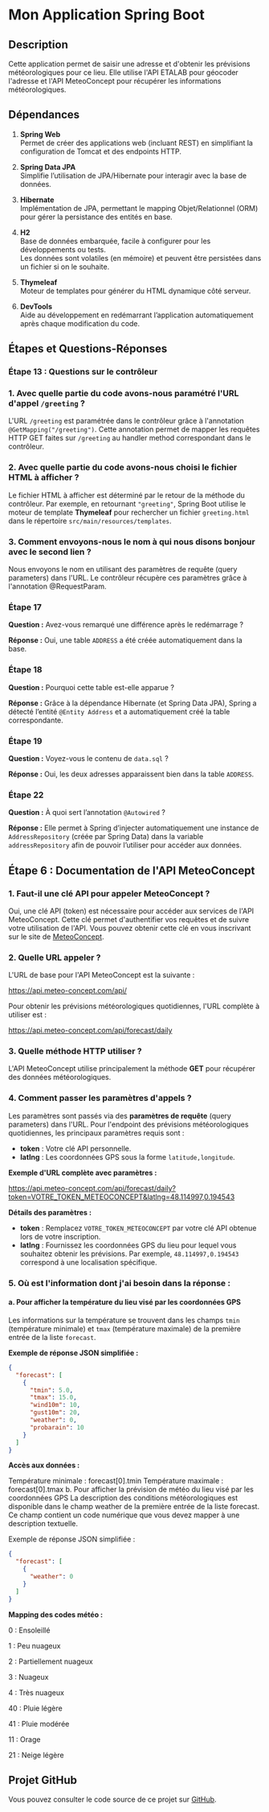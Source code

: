 # Mon Application Spring Boot

## Description

Cette application permet de saisir une adresse et d'obtenir les prévisions météorologiques pour ce lieu. Elle utilise l'API ETALAB pour géocoder l'adresse et l'API MeteoConcept pour récupérer les informations météorologiques.

## Dépendances

1. **Spring Web**  
   Permet de créer des applications web (incluant REST) en simplifiant la configuration de Tomcat et des endpoints HTTP.

2. **Spring Data JPA**  
   Simplifie l’utilisation de JPA/Hibernate pour interagir avec la base de données.

3. **Hibernate**  
   Implémentation de JPA, permettant le mapping Objet/Relationnel (ORM) pour gérer la persistance des entités en base.

4. **H2**  
   Base de données embarquée, facile à configurer pour les développements ou tests.  
   Les données sont volatiles (en mémoire) et peuvent être persistées dans un fichier si on le souhaite.

5. **Thymeleaf**  
   Moteur de templates pour générer du HTML dynamique côté serveur.

6. **DevTools**  
   Aide au développement en redémarrant l’application automatiquement après chaque modification du code.

## Étapes et Questions-Réponses

### Étape 13 : Questions sur le contrôleur

### 1. Avec quelle partie du code avons-nous paramétré l'URL d'appel `/greeting` ?
L'URL `/greeting` est paramétrée dans le contrôleur grâce à l'annotation `@GetMapping("/greeting")`. Cette annotation permet de mapper les requêtes HTTP GET faites sur `/greeting` au handler method correspondant dans le contrôleur.

### 2. Avec quelle partie du code avons-nous choisi le fichier HTML à afficher ?
Le fichier HTML à afficher est déterminé par le retour de la méthode du contrôleur. Par exemple, en retournant `"greeting"`, Spring Boot utilise le moteur de template **Thymeleaf** pour rechercher un fichier `greeting.html` dans le répertoire `src/main/resources/templates`.

### 3. Comment envoyons-nous le nom à qui nous disons bonjour avec le second lien ?
Nous envoyons le nom en utilisant des paramètres de requête (query parameters) dans l'URL. Le contrôleur récupère ces paramètres grâce à l'annotation @RequestParam.

### Étape 17

**Question :** Avez-vous remarqué une différence après le redémarrage ?

**Réponse :** Oui, une table `ADDRESS` a été créée automatiquement dans la base.

### Étape 18

**Question :** Pourquoi cette table est-elle apparue ?

**Réponse :** Grâce à la dépendance Hibernate (et Spring Data JPA), Spring a détecté l’entité `@Entity Address` et a automatiquement créé la table correspondante.

### Étape 19

**Question :** Voyez-vous le contenu de `data.sql` ?

**Réponse :** Oui, les deux adresses apparaissent bien dans la table `ADDRESS`.

### Étape 22

**Question :** À quoi sert l’annotation `@Autowired` ?

**Réponse :** Elle permet à Spring d’injecter automatiquement une instance de `AddressRepository` (créée par Spring Data) dans la variable `addressRepository` afin de pouvoir l’utiliser pour accéder aux données.

## Étape 6 : Documentation de l'API MeteoConcept

### 1. Faut-il une clé API pour appeler MeteoConcept ?

Oui, une clé API (token) est nécessaire pour accéder aux services de l'API MeteoConcept. Cette clé permet d'authentifier vos requêtes et de suivre votre utilisation de l'API. Vous pouvez obtenir cette clé en vous inscrivant sur le site de [MeteoConcept](https://www.meteo-concept.com/).

### 2. Quelle URL appeler ?

L'URL de base pour l'API MeteoConcept est la suivante :

https://api.meteo-concept.com/api/


Pour obtenir les prévisions météorologiques quotidiennes, l'URL complète à utiliser est :

https://api.meteo-concept.com/api/forecast/daily


### 3. Quelle méthode HTTP utiliser ?

L'API MeteoConcept utilise principalement la méthode **GET** pour récupérer des données météorologiques.

### 4. Comment passer les paramètres d'appels ?

Les paramètres sont passés via des **paramètres de requête** (query parameters) dans l'URL. Pour l'endpoint des prévisions météorologiques quotidiennes, les principaux paramètres requis sont :

- **token** : Votre clé API personnelle.
- **latlng** : Les coordonnées GPS sous la forme `latitude,longitude`.

**Exemple d'URL complète avec paramètres :**

https://api.meteo-concept.com/api/forecast/daily?token=VOTRE_TOKEN_METEOCONCEPT&latlng=48.114997,0.194543


**Détails des paramètres :**

- **token** : Remplacez `VOTRE_TOKEN_METEOCONCEPT` par votre clé API obtenue lors de votre inscription.
- **latlng** : Fournissez les coordonnées GPS du lieu pour lequel vous souhaitez obtenir les prévisions. Par exemple, `48.114997,0.194543` correspond à une localisation spécifique.

### 5. Où est l'information dont j'ai besoin dans la réponse :

#### a. Pour afficher la température du lieu visé par les coordonnées GPS

Les informations sur la température se trouvent dans les champs `tmin` (température minimale) et `tmax` (température maximale) de la première entrée de la liste `forecast`.

**Exemple de réponse JSON simplifiée :**

```json
{
  "forecast": [
    {
      "tmin": 5.0,
      "tmax": 15.0,
      "wind10m": 10,
      "gust10m": 20,
      "weather": 0,
      "probarain": 10
    }
  ]
}
```

**Accès aux données :**

Température minimale : forecast[0].tmin
Température maximale : forecast[0].tmax
b. Pour afficher la prévision de météo du lieu visé par les coordonnées GPS
La description des conditions météorologiques est disponible dans le champ weather de la première entrée de la liste forecast. Ce champ contient un code numérique que vous devez mapper à une description textuelle.

Exemple de réponse JSON simplifiée :

```json
{
  "forecast": [
    {
      "weather": 0
    }
  ]
}
````

**Mapping des codes météo :**

0 : Ensoleillé

1 : Peu nuageux

2 : Partiellement nuageux

3 : Nuageux

4 : Très nuageux

40 : Pluie légère

41 : Pluie modérée

11 : Orage

21 : Neige légère

## Projet GitHub

Vous pouvez consulter le code source de ce projet sur [GitHub](https://github.com/MrChahine/TP3).

